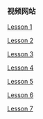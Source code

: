 ### 视频网站
[Lesson 1](  https://asciinema.org/a/60hnaCGLiluGDM1tzZXfw9tqK
)

[Lesson 2](   https://asciinema.org/a/GRdDQlgoAQNvo6u22Fu3FOCAi
)

[Lesson 3](   https://asciinema.org/a/ecaHaSerT5VTuwqOK7YElcEvT
)

[Lesson 4](    https://asciinema.org/a/AAOpos5gpkx7iJ6ueqpNQi0HX
)

[Lesson 5](    https://asciinema.org/a/0OSFI0uCqDYRV85YV8Bhva5Yw
)

[Lesson 6](       https://asciinema.org/a/u1nhevj1Zsh289M1iCQjwIc3x
)

[Lesson 7](
https://asciinema.org/a/CrJ2qe2btMZRHqMGS2TilJpD0
)
